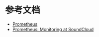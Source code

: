 # 参考文档

- [Prometheus](https://prometheus.io/docs/introduction/overview/#overview)
- [Prometheus: Monitoring at SoundCloud](https://developers.soundcloud.com/blog/prometheus-monitoring-at-soundcloud)

